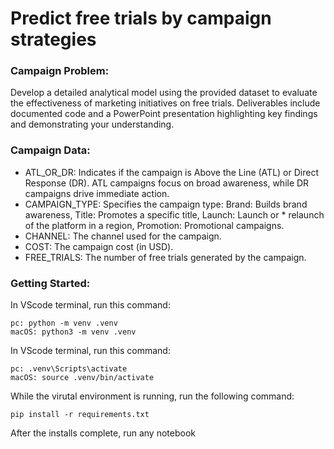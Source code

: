 # Predict free trials by campaign strategies

### Campaign Problem:

Develop a detailed analytical model using the provided dataset to evaluate the effectiveness of marketing initiatives on free trials. Deliverables include documented code and a PowerPoint presentation highlighting key findings and demonstrating your understanding.

### Campaign Data:

* ATL_OR_DR: Indicates if the campaign is Above the Line (ATL) or Direct Response (DR). ATL campaigns focus on broad awareness, while DR campaigns drive immediate action.
* CAMPAIGN_TYPE: Specifies the campaign type: Brand: Builds brand awareness, Title: Promotes a specific title, Launch: Launch or * relaunch of the platform in a region, Promotion: Promotional campaigns.
* CHANNEL: The channel used for the campaign.
* COST: The campaign cost (in USD).
* FREE_TRIALS: The number of free trials generated by the campaign.

### Getting Started:
In VScode terminal, run this command:
```
pc: python -m venv .venv
macOS: python3 -m venv .venv
```
In VScode terminal, run this command:
```
pc: .venv\Scripts\activate
macOS: source .venv/bin/activate
```
While the virutal environment is running, run the following command:
```
pip install -r requirements.txt
```
After the installs complete, run any notebook

